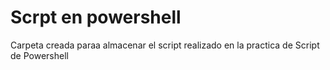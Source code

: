 # Scrpt en powershell
Carpeta creada paraa almacenar el script realizado en la practica de Script de Powershell
